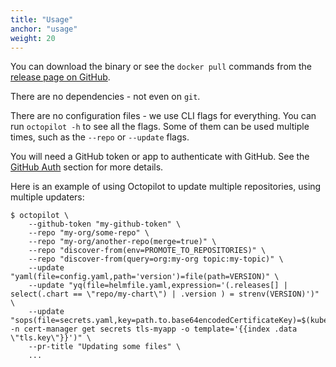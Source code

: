 ```yaml
---
title: "Usage"
anchor: "usage"
weight: 20
---
```


You can download the binary or see the `docker pull` commands from the [release page on GitHub](https://github.com/dailymotion-oss/octopilot/releases/latest).

There are no dependencies - not even on `git`.

There are no configuration files - we use CLI flags for everything. You can run `octopilot -h` to see all the flags. Some of them can be used multiple times, such as the `--repo` or `--update` flags.

You will need a GitHub token or app to authenticate with GitHub. See the [GitHub Auth](#github-auth) section for more details.

Here is an example of using Octopilot to update multiple repositories, using multiple updaters:

```
$ octopilot \
    --github-token "my-github-token" \
    --repo "my-org/some-repo" \
    --repo "my-org/another-repo(merge=true)" \
    --repo "discover-from(env=PROMOTE_TO_REPOSITORIES)" \
    --repo "discover-from(query=org:my-org topic:my-topic)" \
    --update "yaml(file=config.yaml,path='version')=file(path=VERSION)" \
    --update "yq(file=helmfile.yaml,expression='(.releases[] | select(.chart == \"repo/my-chart\") | .version ) = strenv(VERSION)')" \
    --update "sops(file=secrets.yaml,key=path.to.base64encodedCertificateKey)=$(kubectl -n cert-manager get secrets tls-myapp -o template='{{index .data \"tls.key\"}}')" \
    --pr-title "Updating some files" \
    ...
```

